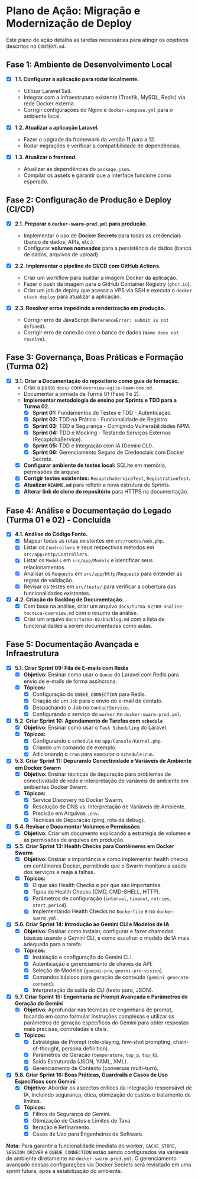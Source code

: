 # Plano de Ação: Migração e Modernização de Deploy

Este plano de ação detalha as tarefas necessárias para atingir os objetivos descritos no `CONTEXT.md`.

## Fase 1: Ambiente de Desenvolvimento Local

- [x] **1.1. Configurar a aplicação para rodar localmente.**
  - Utilizar Laravel Sail.
  - Integrar com a infraestrutura existente (Traefik, MySQL, Redis) via rede Docker externa.
  - Corrigir configurações do Nginx e `docker-compose.yml` para o ambiente local.

- [x] **1.2. Atualizar a aplicação Laravel.**
  - Fazer o upgrade do framework da versão 11 para a 12.
  - Rodar migrações e verificar a compatibilidade de dependências.

- [x] **1.3. Atualizar o frontend.**
  - Atualizar as dependências do `package.json`.
  - Compilar os assets e garantir que a interface funcione como esperado.

## Fase 2: Configuração de Produção e Deploy (CI/CD)

- [x] **2.1. Preparar o `docker-swarm-prod.yml` para produção.**
  - Implementar o uso de **Docker Secrets** para todas as credenciais (banco de dados, APIs, etc.).
  - Configurar **volumes nomeados** para a persistência de dados (banco de dados, arquivos de upload).

- [x] **2.2. Implementar o pipeline de CI/CD com GitHub Actions.**
  - Criar um workflow para buildar a imagem Docker da aplicação.
  - Fazer o push da imagem para o GitHub Container Registry (`ghcr.io`).
  - Criar um job de deploy que acessa a VPS via SSH e executa o `docker stack deploy` para atualizar a aplicação.
- [x] **2.3. Resolver erros impedindo a renderização em produção.**
  - Corrigir erro de JavaScript (`ReferenceError: submit is not defined`).
  - Corrigir erro de conexão com o banco de dados (`Name does not resolve`).

## Fase 3: Governança, Boas Práticas e Formação (Turma 02)

- [x] **3.1. Criar a Documentação do repositório como guia de formação.**
  - Criar a pasta `docs/` com `overview-agile-team-one.md`.
  - Documentar a jornada da Turma 01 (Fase 1 e 2).
  - **Implementar metodologia de ensino por Sprints e TDD para a Turma 02.**
    - [x] **Sprint 01:** Fundamentos de Testes e TDD - Autenticação.
    - [x] **Sprint 02:** TDD na Prática - Funcionalidade de Registro.
    - [x] **Sprint 03:** TDD e Segurança - Corrigindo Vulnerabilidades NPM.
    - [x] **Sprint 04:** TDD e Mocking - Testando Serviços Externos (RecaptchaService).
    - [x] **Sprint 05:** TDD e Integração com IA (Gemini CLI).
    - [x] **Sprint 06:** Gerenciamento Seguro de Credenciais com Docker Secrets.
  - [x] **Configurar ambiente de testes local:** SQLite em memória, permissões de arquivo.
  - [x] **Corrigir testes existentes:** `RecaptchaServiceTest`, `RegistrationTest`.
  - [x] **Atualizar `README.md`** para refletir a nova estrutura de Sprints.
  - [x] **Alterar link de clone do repositório** para HTTPS na documentação.

## Fase 4: Análise e Documentação do Legado (Turma 01 e 02) - Concluída

- [x] **4.1. Análise do Código Fonte.**
  - [x] Mapear todas as rotas existentes em `src/routes/web.php`.
  - [x] Listar os `Controllers` e seus respectivos métodos em `src/app/Http/Controllers`.
  - [x] Listar os `Models` em `src/app/Models` e identificar seus relacionamentos.
  - [x] Analisar os `Requests` em `src/app/Http/Requests` para entender as regras de validação.
  - [x] Revisar os testes em `src/tests/` para verificar a cobertura das funcionalidades existentes.

- [x] **4.2. Criação do Backlog de Documentação.**
  - [x] Com base na análise, criar um arquivo `docs/turma-02/00-analise-tecnica-overview.md` com o resumo da análise.
  - [x] Criar um arquivo `docs/turma-02/backlog.md` com a lista de funcionalidades a serem documentadas como aulas.

## Fase 5: Documentação Avançada e Infraestrutura

- [x] **5.1. Criar Sprint 09: Fila de E-mails com Redis**
    - [x] **Objetivo:** Ensinar como usar o `Queue` do Laravel com Redis para envio de e-mails de forma assíncrona.
    - [x] **Tópicos:**
        - [x] Configuração do `QUEUE_CONNECTION` para Redis.
        - [x] Criação de um `Job` para o envio do e-mail de contato.
        - [x] Despachando o Job no `ContactService`.
        - [x] Configurando o serviço do `worker` no `docker-swarm-prod.yml`.
- [x] **5.2. Criar Sprint 10: Agendamento de Tarefas com `schedule`**
    - [x] **Objetivo:** Ensinar como usar o `Task Scheduling` do Laravel.
    - [x] **Tópicos:**
        - [x] Configurando o `schedule` no `app/Console/Kernel.php`.
        - [x] Criando um comando de exemplo.
        - [x] Adicionando o `cron` para executar o `schedule:run`.
- [x] **5.3. Criar Sprint 11: Depurando Conectividade e Variáveis de Ambiente em Docker Swarm**
    - [x] **Objetivo:** Ensinar técnicas de depuração para problemas de conectividade de rede e interpretação de variáveis de ambiente em ambientes Docker Swarm.
    - [x] **Tópicos:**
        - [x] Service Discovery no Docker Swarm.
        - [x] Resolução de DNS vs. Interpretação de Variáveis de Ambiente.
        - [x] Precisão em Arquivos `.env`.
        - [x] Técnicas de Depuração (ping, rota de debug).
- [x] **5.4. Revisar e Documentar Volumes e Permissões**
    - [x] **Objetivo:** Criar um documento explicando a estratégia de volumes e as permissões de arquivos em produção.
- [x] **5.5. Criar Sprint 13: Health Checks para Contêineres em Docker Swarm**
    - [x] **Objetivo:** Ensinar a importância e como implementar health checks em contêineres Docker, permitindo que o Swarm monitore a saúde dos serviços e reaja a falhas.
    - [x] **Tópicos:**
        - [x] O que são Health Checks e por que são importantes.
        - [x] Tipos de Health Checks (CMD, CMD-SHELL, HTTP).
        - [x] Parâmetros de configuração (`interval`, `timeout`, `retries`, `start_period`).
        - [x] Implementando Health Checks no `Dockerfile` e no `docker-swarm.yml`.
- [x] **5.6. Criar Sprint 14: Introdução ao Gemini CLI e Modelos de IA**
    - [x] **Objetivo:** Ensinar como instalar, configurar e fazer chamadas básicas usando o Gemini CLI, e como escolher o modelo de IA mais adequado para a tarefa.
    - [x] **Tópicos:**
        - [x] Instalação e configuração do Gemini CLI.
        - [x] Autenticação e gerenciamento de chaves de API.
        - [x] Seleção de Modelos (`gemini-pro`, `gemini-pro-vision`).
        - [x] Comandos básicos para geração de conteúdo (`gemini generate-content`).
        - [x] Interpretação da saída do CLI (texto puro, JSON).
- [x] **5.7. Criar Sprint 15: Engenharia de Prompt Avançada e Parâmetros de Geração do Gemini**
    - [x] **Objetivo:** Aprofundar nas técnicas de engenharia de prompt, focando em como formular instruções complexas e utilizar os parâmetros de geração específicos do Gemini para obter respostas mais precisas, controladas e úteis.
    - [x] **Tópicos:**
        - [x] Estratégias de Prompt (role-playing, few-shot prompting, chain-of-thought, persona definition).
        - [x] Parâmetros de Geração (`temperature`, `top_p`, `top_k`).
        - [x] Saída Estruturada (JSON, YAML, XML).
        - [x] Gerenciamento de Contexto (conversas multi-turn).
- [x] **5.8. Criar Sprint 16: Boas Práticas, Guardrails e Casos de Uso Específicos com Gemini**
    - [x] **Objetivo:** Abordar os aspectos críticos da integração responsável de IA, incluindo segurança, ética, otimização de custos e tratamento de limites.
    - [x] **Tópicos:**
        - [x] Filtros de Segurança do Gemini.
        - [x] Otimização de Custos e Limites de Taxa.
        - [x] Iteração e Refinamento.
        - [x] Casos de Uso para Engenheiros de Software.

**Nota:** Para garantir a funcionalidade imediata do worker, `CACHE_STORE`, `SESSION_DRIVER` e `QUEUE_CONNECTION` estão sendo configurados via variáveis de ambiente diretamente no `docker-swarm-prod.yml`. O gerenciamento avançado dessas configurações via Docker Secrets será revisitado em uma sprint futura, após a estabilização do ambiente.